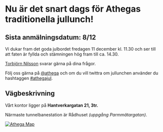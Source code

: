 # Nu är det snart dags för Athegas traditionella jullunch!

## Sista anmälningsdatum: 8/12

Vi dukar fram det goda julbordet fredagen 11 december kl. 11.30 och ser
till att faten är fyllda och stämningen hög fram till ca. 14.30.

[Torbjörn Nilsson](mailto:torbjorn.nilsson@athega.se) svarar gärna på dina frågor.

Följ oss gärna på [@athega](https://twitter.com/athega) och om du vill twittra om 
jullunchen använder du hashtaggen [#athegajul](https://twitter.com/#!/search/realtime/%23athegajul).

## Vägbeskrivning

Vårt kontor ligger på **Hantverkargatan 21, 3tr.**

Närmaste tunnelbanestation är Rådhuset _(uppgång Parmmätargatan)_.

[![Athega Map](https://maps.googleapis.com/maps/api/staticmap?center=Athega%20AB,%20Hantverkargatan%2021,%20Stockholm&markers=color:0xFF6600|Hantverkargatan%2021&zoom=15&size=245x245&sensor=false&scale=2)](http://g.co/maps/ndcuq)
